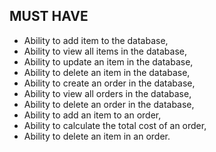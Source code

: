 **MUST HAVE**
--------------
- Ability to add item to the database,
- Ability to view all items in the database,
- Ability to update an item in the database,
- Ability to delete an item in the database,
- Ability to create an order in the database,
- Ability to view all orders in the database,
- Ability to delete an order in the database,
- Ability to add an item to an order,
- Ability to calculate the total cost of an order,
- Ability to delete an item in an order.